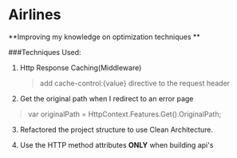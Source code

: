 # Airlines

**Improving my knowledge on optimization techniques **


###Techniques Used:
1. Http Response Caching(Middleware)
   >add cache-control:{value} directive to the request header
   
2. Get the original path when I redirect to an error page
  > var originalPath = HttpContext.Features.Get<IStatusCodeReExecuteFeature>().OriginalPath;

3. Refactored the project structure to use Clean Architecture.

4. Use the HTTP method attributes **ONLY** when building api's